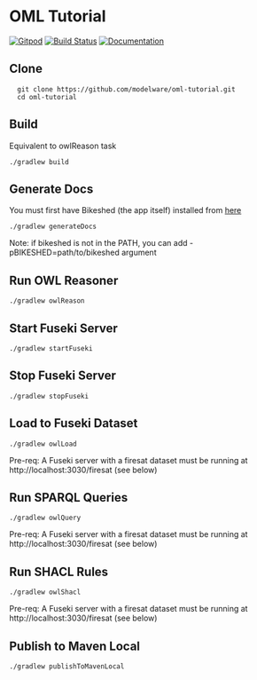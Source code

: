 # OML Tutorial

[![Gitpod](https://img.shields.io/badge/gitpod-open-blue?logo=gitpod)](https://gitpod.io/#https://github.com/modelware/oml-tutorial) 
[![Build Status](https://travis-ci.org/opencaesar/oml-template.svg?branch=master)](https://travis-ci.org/opencaesar/oml-template)
[![Documentation](https://img.shields.io/badge/Documentation-HTML-orange)](https://opencaesar.github.io/oml-template/) 

## Clone
```
  git clone https://github.com/modelware/oml-tutorial.git
  cd oml-tutorial
```

## Build
Equivalent to owlReason task
```
./gradlew build
```

## Generate Docs
You must first have Bikeshed (the app itself) installed from [here](https://tabatkins.github.io/bikeshed/#install-final)
```
./gradlew generateDocs
```
Note: if bikeshed is not in the PATH, you can add -pBIKESHED=path/to/bikeshed argument

## Run OWL Reasoner
```
./gradlew owlReason
```

## Start Fuseki Server
```
./gradlew startFuseki
```

## Stop Fuseki Server
```
./gradlew stopFuseki
```

## Load to Fuseki Dataset
```
./gradlew owlLoad
```
Pre-req: A Fuseki server with a firesat dataset must be running at http://localhost:3030/firesat (see below)  

## Run SPARQL Queries
```
./gradlew owlQuery
```
Pre-req: A Fuseki server with a firesat dataset must be running at http://localhost:3030/firesat (see below)  

## Run SHACL Rules
```
./gradlew owlShacl
```
Pre-req: A Fuseki server with a firesat dataset must be running at http://localhost:3030/firesat (see below) 

## Publish to Maven Local
```
./gradlew publishToMavenLocal
```

